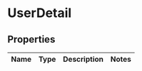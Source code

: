 
# UserDetail

## Properties
Name | Type | Description | Notes
------------ | ------------- | ------------- | -------------



